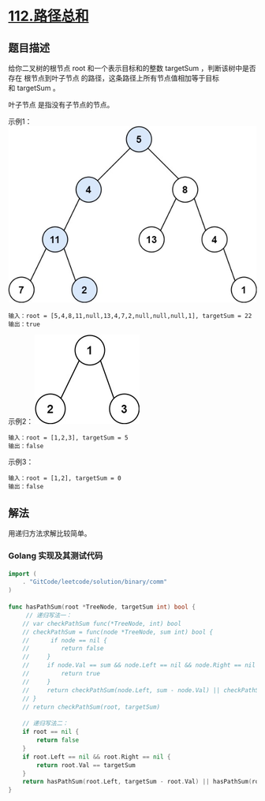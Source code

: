 # [112.路径总和](https://leetcode-cn.com/problems/path-sum/)

## 题目描述

给你二叉树的根节点 root 和一个表示目标和的整数 targetSum ，判断该树中是否存在 根节点到叶子节点 的路径，这条路径上所有节点值相加等于目标和 targetSum 。

叶子节点 是指没有子节点的节点。

示例1：
![1](./images/pathsum1.jpeg)
```
输入：root = [5,4,8,11,null,13,4,7,2,null,null,null,1], targetSum = 22
输出：true
```

示例2：
![1](./images/pathsum2.jpeg)
```
输入：root = [1,2,3], targetSum = 5
输出：false
```

示例3：
```
输入：root = [1,2], targetSum = 0
输出：false
```

## 解法

用递归方法求解比较简单。

### Golang 实现及其测试代码

```go
import (
	. "GitCode/leetcode/solution/binary/comm"
)

func hasPathSum(root *TreeNode, targetSum int) bool {
	 // 递归写法一：
    // var checkPathSum func(*TreeNode, int) bool
    // checkPathSum = func(node *TreeNode, sum int) bool {
    //      if node == nil {
    //         return false
    //     }
    //     if node.Val == sum && node.Left == nil && node.Right == nil {
    //         return true
    //     }
    //     return checkPathSum(node.Left, sum - node.Val) || checkPathSum(node.Right, sum - node.Val)
    // }
    // return checkPathSum(root, targetSum)

    // 递归写法二：
    if root == nil {
		return false
	}
	if root.Left == nil && root.Right == nil {
		return root.Val == targetSum
	}
	return hasPathSum(root.Left, targetSum - root.Val) || hasPathSum(root.Right, targetSum - root.Val)
}
```
